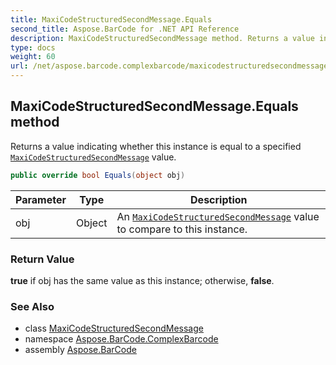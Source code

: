```yaml
---
title: MaxiCodeStructuredSecondMessage.Equals
second_title: Aspose.BarCode for .NET API Reference
description: MaxiCodeStructuredSecondMessage method. Returns a value indicating whether this instance is equal to a specified MaxiCodeStructuredSecondMessage value
type: docs
weight: 60
url: /net/aspose.barcode.complexbarcode/maxicodestructuredsecondmessage/equals/
---
```

## MaxiCodeStructuredSecondMessage.Equals method

Returns a value indicating whether this instance is equal to a specified [`MaxiCodeStructuredSecondMessage`](../) value.

```csharp
public override bool Equals(object obj)
```

| Parameter | Type | Description |
| --- | --- | --- |
| obj | Object | An [`MaxiCodeStructuredSecondMessage`](../) value to compare to this instance. |

### Return Value

**true** if obj has the same value as this instance; otherwise, **false**.

### See Also

* class [MaxiCodeStructuredSecondMessage](../)
* namespace [Aspose.BarCode.ComplexBarcode](../../../aspose.barcode.complexbarcode/)
* assembly [Aspose.BarCode](../../../)


